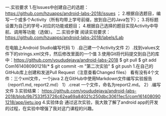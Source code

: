 一.实验要求
1.在Issues中创建自己的选题：https://github.com/hzuapps/android-labs-2018/issues ； 2.根据自选题目，编写一个或多个Activity（所有均带上学号前缀，放到自己的Java包下）； 3.将标题设置为自己的学号+对应的功能或题目； 4.根据自己选择的题目实现Activity中导航、调用等功能（选做）。 二.实验步骤
阅读实验要求：https://github.com/hzuapps/android-labs-2018/labels/Lab

在电脑上Android Studio编写代码
1）.自己建一个Activity文件
2）.找到values文件下的strings.xml文件，然后修改里面的一个值 3.使用Git将代码提交到自己的库中：https://github.com/yoududejava/android-labs-2018 
$ git pull
$ git add Com1614080901218/*
$ git commit -m "第二次实验"
$ git push 1.在自己的GitHub库上创建和发送Pull Request（注意查看Changed files）
看有没有4个文件：三个xml文件，一个java 2.在GitHub中使用Markdown文件编写实验报告（report1.md, report2.md）
1）.creat 一个文件，命名为report2.md。 2）.编写文件 
3.实验结果：
https://github.com/yoududejava/android-labs-2018/blob/9b7533f53726c62ea69a84021c250dbc30611ec5/com1614080901218/app/jietu.jpg
4.实验体会 
通过这次实验，我大致了解了android app的开发的过程，在实验中增强了我对这门课程的兴趣。
